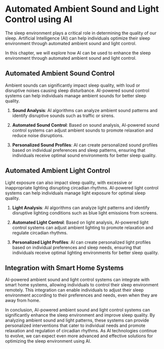 Automated Ambient Sound and Light Control using AI
==================================================================================================

The sleep environment plays a critical role in determining the quality of our sleep. Artificial Intelligence (AI) can help individuals optimize their sleep environment through automated ambient sound and light control.

In this chapter, we will explore how AI can be used to enhance the sleep environment through automated ambient sound and light control.

Automated Ambient Sound Control
-------------------------------

Ambient sounds can significantly impact sleep quality, with loud or disruptive noises causing sleep disturbance. AI-powered sound control systems can help individuals manage ambient sounds for better sleep quality.

1. **Sound Analysis**: AI algorithms can analyze ambient sound patterns and identify disruptive sounds such as traffic or sirens.

2. **Automated Sound Control**: Based on sound analysis, AI-powered sound control systems can adjust ambient sounds to promote relaxation and reduce noise disruptions.

3. **Personalized Sound Profiles**: AI can create personalized sound profiles based on individual preferences and sleep patterns, ensuring that individuals receive optimal sound environments for better sleep quality.

Automated Ambient Light Control
-------------------------------

Light exposure can also impact sleep quality, with excessive or inappropriate lighting disrupting circadian rhythms. AI-powered light control systems can help individuals manage light exposure for optimal sleep quality.

1. **Light Analysis**: AI algorithms can analyze light patterns and identify disruptive lighting conditions such as blue light emissions from screens.

2. **Automated Light Control**: Based on light analysis, AI-powered light control systems can adjust ambient lighting to promote relaxation and regulate circadian rhythms.

3. **Personalized Light Profiles**: AI can create personalized light profiles based on individual preferences and sleep needs, ensuring that individuals receive optimal lighting environments for better sleep quality.

Integration with Smart Home Systems
-----------------------------------

AI-powered ambient sound and light control systems can integrate with smart home systems, allowing individuals to control their sleep environment remotely. This integration can enable individuals to adjust their sleep environment according to their preferences and needs, even when they are away from home.

In conclusion, AI-powered ambient sound and light control systems can significantly enhance the sleep environment and improve sleep quality. By analyzing ambient sound and light patterns, these systems can provide personalized interventions that cater to individual needs and promote relaxation and regulation of circadian rhythms. As AI technologies continue to evolve, we can expect even more advanced and effective solutions for optimizing the sleep environment using AI.
